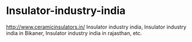 # Insulator-industry-india
http://www.ceramicinsulators.in/ Insulator industry india, Insulator industry india in Bikaner, Insulator industry india in rajasthan, etc.
